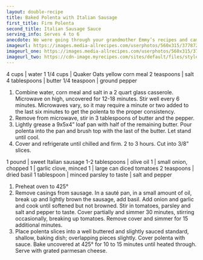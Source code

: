 ```yaml
---
layout: double-recipe
title: Baked Polenta with Italian Sausage
first_title: Firm Polenta
second_title: Italian Sausage Sauce
serving_info: Serves 4 to 6
anecdote: We were going through your grandmother Emmy’s recipes and came across this one that I remembered her making when I was a teenager. What intrigued us was that the polenta was made in the microwave with very little difficulty and no need to stir constantly. To our amazement the polenta cooked up easily and quickly. Using the best ingredients is always important, but above all use the best sausage here. This dish is delicious. The finer the corn meal the faster the polenta comes to the right consistency, i.e. using Quaker Oats only takes about 12 minutes, coarser grinds will take 18 or more minutes.
imageurl: https://images.media-allrecipes.com/userphotos/560x315/3778721.jpg
imageurl_one: https://images.media-allrecipes.com/userphotos/560x315/3778721.jpg
imageurl_two: https://cdn-image.myrecipes.com/sites/default/files/styles/4_3_horizontal_-_1200x900/public/image/recipes/ck/11/05/polenta-sausage-ck-x.jpg?itok=I4oSGILI
---
```

<!-- Ingredients -->

4 cups | water
1 1/4 cups | Quaker Oats yellow corn meal
2 teaspoons | salt
4 tablespoons | butter
1/4 teaspoon | ground pepper

<!-- split -->
<!-- Steps -->

1. Combine water, corn meal and salt in a 2 quart glass casserole. Microwave on high, uncovered for 12-18 minutes. Stir well every 6 minutes. Microwaves vary, so it may require a minute or two added to the last six minutes to get the polenta to the proper consistency.
2. Remove from microwave, stir in 3 tablespoons of butter and the pepper.
3. Lightly grease a 9x5x4” loaf pan with half of the remaining butter. Pour polenta into the pan and brush top with the last of the butter. Let stand until cool.
4. Cover and refrigerate until chilled and firm. 2 to 3 hours. Cut into 3/8” slices. 

<!-- recipe split -->
<!-- Ingredients -->

1 pound | sweet Italian sausage
1-2 tablespoons | olive oil
1 | small onion, chopped
1 | garlic clove, minced
1 | large can diced tomatoes
2 teaspoons | dried basil
1 tablespoon | minced parsley
to taste | salt and pepper

<!-- split -->
<!-- Steps -->
1. Preheat oven to 425°
2. Remove casings from sausage. In a sauté pan, in a small amount of oil, break up and lightly brown the sausage, add basil. Add onion and garlic and cook until softened but not browned. Stir in tomatoes, parsley and salt and pepper to taste. Cover partially and simmer 30 minutes, stirring occasionally, breaking up tomatoes. Remove cover and simmer for 15 additional minutes.
3. Place polenta slices into a well buttered and slightly sauced standard, shallow, baking dish; overlapping pieces slightly. Cover polenta with sauce. Bake uncovered at 425° for 10 to 15 minutes until heated through. Serve with grated parmesan cheese. 
